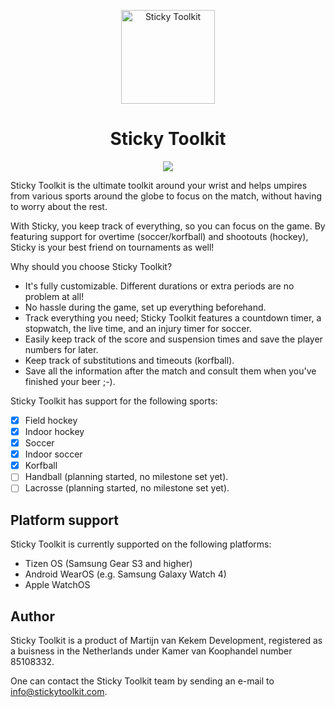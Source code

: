 <p align="center">
  <a href="https://www.stickytoolkit.com/">
    <img alt="Sticky Toolkit" src="https://www.stickytoolkit.com/assets/icon/android-icon-192x192.png?v=1.1.0" width="150"/>
  </a>
</p>
<h1 align="center">Sticky Toolkit</h1>

<p align="center">
  <a href="https://www.stickytoolkit.com/discord" title="Discord">
    <img src="https://img.shields.io/discord/930723136071159839">
  </a>
</p>

Sticky Toolkit is the ultimate toolkit around your wrist and helps umpires from various sports around the globe to focus on the match, without having to worry about the rest.

With Sticky, you keep track of everything, so you can focus on the game. By featuring support for overtime (soccer/korfball) and shootouts (hockey), Sticky is your best friend on tournaments as well!

Why should you choose Sticky Toolkit?
* It's fully customizable. Different durations or extra periods are no problem at all!
* No hassle during the game, set up everything beforehand.
* Track everything you need; Sticky Toolkit features a countdown timer, a stopwatch, the live time, and an injury timer for soccer.
* Easily keep track of the score and suspension times and save the player numbers for later.
* Keep track of substitutions and timeouts (korfball).
* Save all the information after the match and consult them when you've finished your beer ;-).

Sticky Toolkit has support for the following sports:
  - [x] Field hockey
  - [x] Indoor hockey
  - [x] Soccer
  - [x] Indoor soccer
  - [x] Korfball
  - [ ] Handball (planning started, no milestone set yet).
  - [ ] Lacrosse (planning started, no milestone set yet).

## Platform support
Sticky Toolkit is currently supported on the following platforms:
* Tizen OS (Samsung Gear S3 and higher)
* Android WearOS (e.g. Samsung Galaxy Watch 4)
* Apple WatchOS

## Author
Sticky Toolkit is a product of Martijn van Kekem Development, registered as a buisness in the Netherlands under Kamer van Koophandel number 85108332.

One can contact the Sticky Toolkit team by sending an e-mail to info@stickytoolkit.com.

